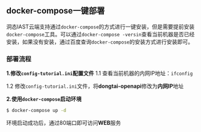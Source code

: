 ## docker-compose一键部署
洞态IAST云端支持通过`docker-compose`的方式进行一键安装，但是需要提前安装`docker-compose`工具。可以通过`docker-compose -versin`查看当前机器是否已经安装，如果没有安装，通过百度查询`docker-compose`的安装方式进行安装即可。


### 部署流程

**1.修改`config-tutorial.ini`配置文件**
1.1 查看当前机器的内网IP地址：`ifconfig`

1.2 修改`config-tutorial.ini`文件，将**dongtai-openapi**修改为**内网IP**地址

**2.使用`docker-compose`启动环境**
```bash
$ docker-compose up -d
```
环境启动成功后，通过80端口即可访问**WEB**服务

